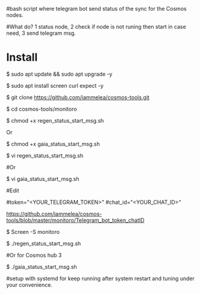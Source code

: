
#bash script where telegram bot send status of the sync for the Cosmos nodes.

#What do? 1 status node, 2 check if node is not runing then start in case need, 3 send telegram msg.

# Install

$ sudo apt update && sudo apt upgrade -y

$ sudo apt install screen curl expect -y

$ git clone https://github.com/iammelea/cosmos-tools.git

$ cd cosmos-tools/monitoro

$ chmod +x regen_status_start_msg.sh

Or

$ chmod +x gaia_status_start_msg.sh


$ vi regen_status_start_msg.sh

#Or

$ vi gaia_status_start_msg.sh

#Edit

#token="<YOUR_TELEGRAM_TOKEN>"
#chat_id="<YOUR_CHAT_ID>"

https://github.com/iammelea/cosmos-tools/blob/master/monitoro/Telegram_bot_token_chatID

$ Screen -S monitoro

$ ./regen_status_start_msg.sh

#Or for Cosmos hub 3

$ ./gaia_status_start_msg.sh

#setup with systemd for keep running after system restart and tuning under your convenience.

